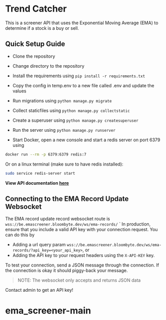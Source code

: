# Trend Catcher

This is a screener API that uses the Exponential Moving Average (EMA) to determine if a stock is a buy or sell.

## Quick Setup Guide

- Clone the repository

- Change directory to the repository

- Install the requirements using `pip install -r requirements.txt`

- Copy the config in temp.env to a new file called .env and update the values

- Run migrations using `python manage.py migrate`

- Collect staticfiles using `python manage.py collectstatic`

- Create a superuser using `python manage.py createsuperuser`

- Run the server using `python manage.py runserver`

- Start Docker, open a new console and start a redis server on port 6379 using

```bash
docker run --rm -p 6379:6379 redis:7
```

Or on a linux terminal (make sure to have redis installed):

```bash
sudo service redis-server start
```

**View API documentation [here](https://documenter.getpostman.com/view/21622102/2sA35G42rH)**

## Connecting to the EMA Record Update Websocket

The EMA record update record websocket route is `wss://be.emascreener.bloombyte.dev/ws/ema-records/`
`
In production, ensure that you include a valid API key with your connection request. You can do this by

- Adding a url query param `wss://be.emascreener.bloombyte.dev/ws/ema-records/?api_key=<your_api_key>`, or
- Adding the API key to your request headers using the `X-API-KEY` key.

To test your connection, send a JSON message through the connection. If the connection is okay it should piggy-back your message.

>NOTE: The websocket only accepts and returns JSON data

Contact admin to get an API key!
# ema_screener-main
